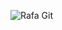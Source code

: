 ![Rafa Git](https://user-images.githubusercontent.com/83631990/145666587-c5e15692-5e50-44f5-893e-96bcc20801d0.png)
